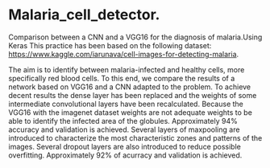 # Malaria_cell_detector.
Comparison between a CNN and a VGG16 for the diagnosis of malaria.Using Keras
This practice has been based on the following dataset: https://www.kaggle.com/iarunava/cell-images-for-detecting-malaria.

The aim is to identify between malaria-infected and healthy cells, more specifically red blood cells. To this end, we compare the results of a network based on VGG16 and a CNN adapted to the problem. To achieve decent results the dense layer has been replaced and the weights of some intermediate convolutional layers have been recalculated. Because the VGG16 with the imagenet dataset weights are not adequate weights to be able to identify the infected area of the globules. Approximately 94% accuracy and validation is achieved. Several layers of maxpooling are introduced to characterize the most characteristic zones and patterns of the images. Several dropout layers are also introduced to reduce possible overfitting. Approximately 92% of acurracy and validation is achieved.

